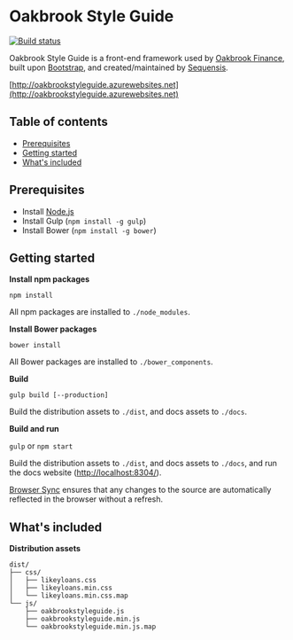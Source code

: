 # Oakbrook Style Guide

[![Build status](https://ci.appveyor.com/api/projects/status/7m15cou93bl8g8uc/branch/master?svg=true)](https://ci.appveyor.com/project/Sequensis/oakbrookstyleguide/branch/master)

Oakbrook Style Guide is a front-end framework used by [Oakbrook Finance](http://oakbrookfinance.com), built upon [Bootstrap](http://getbootstrap.com),  and created/maintained by [Sequensis](http://sequensis.co.uk).

[http://oakbrookstyleguide.azurewebsites.net](http://oakbrookstyleguide.azurewebsites.net)

## Table of contents

* [Prerequisites](#prerequisites)
* [Getting started](#getting-started)
* [What's included](#whats-included)

## Prerequisites

* Install [Node.js](https://nodejs.org/en/download)
* Install Gulp (`npm install -g gulp`)
* Install Bower (`npm install -g bower`)

## Getting started

**Install npm packages**

`npm install`

All npm packages are installed to `./node_modules`.

**Install Bower packages**

`bower install`

All Bower packages are installed to `./bower_components`.

**Build**

`gulp build [--production]`

Build the distribution assets to `./dist`, and docs assets to `./docs`.

**Build and run**

`gulp` or `npm start`

Build the distribution assets to `./dist`, and docs assets to `./docs`, and run the docs website ([http://localhost:8304/](http://localhost:8304/)).

[Browser Sync](https://www.browsersync.io) ensures that any changes to the source are automatically reflected in the browser without a refresh.

## What's included

**Distribution assets**

```
dist/
├── css/
│   ├── likeyloans.css
│   ├── likeyloans.min.css
│   └── likeyloans.min.css.map 
└── js/
    ├── oakbrookstyleguide.js
    ├── oakbrookstyleguide.min.js
    └── oakbrookstyleguide.min.js.map
```